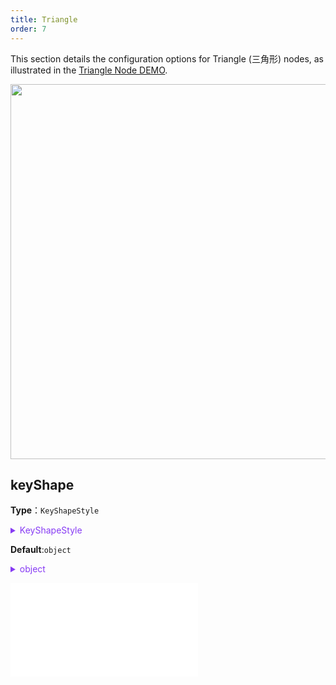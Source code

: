 ```yaml
---
title: Triangle
order: 7
---
```


This section details the configuration options for Triangle (三角形) nodes, as illustrated in the [Triangle Node DEMO](/en/examples/item/defaultNodes/#triangle).

<img src="https://mdn.alipayobjects.com/huamei_qa8qxu/afts/img/A*BW_sSbWVQowAAAAAAAAAAAAADmJ7AQ/original" width=600>

## keyShape

**Type**：`KeyShapeStyle`

<details>

<summary style="color: #873bf4; cursor: pointer">KeyShapeStyle</summary>

```typescript
type KeyShapeStyle = StyleProps & {
  /**
   * The size of the triangle. Here, it refers to the radius of the circumscribed circle of the triangle.
   */
  r?: number;
  /**
   * The direction of the triangle. Can be 'up' (upward), 'left' (leftward), 'right' (rightward), or 'down' (downward).
   */
  direction?: 'up' | 'left' | 'right' | 'down';
};
```

For more detailed style configuration, refer to [Path Graphic Style](../shape/PathStyleProps.en.md).

</details>

**Default**:`object`

<details>

<summary style="color: #873bf4; cursor: pointer">object</summary>

```json
{
  "r": 12,
  "direction": "up"
}
```

</details>

<embed src="../../../common/NodeShapeStyles.en.md"></embed>
